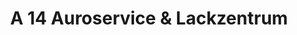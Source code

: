 ---
title: "A 14 Auroservice & Lackzentrum"
url: /berlin/a-14-auroservice-und-lackzentrum/
shop: Autowerkstatt
---